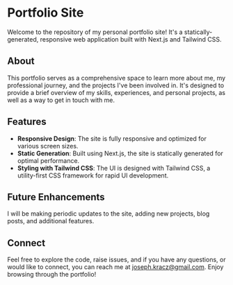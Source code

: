 # Portfolio Site

Welcome to the repository of my personal portfolio site! It's a statically-generated, responsive web application built with Next.js and Tailwind CSS.

## About

This portfolio serves as a comprehensive space to learn more about me, my professional journey, and the projects I've been involved in. It's designed to provide a brief overview of my skills, experiences, and personal projects, as well as a way to get in touch with me.

## Features

-   **Responsive Design**: The site is fully responsive and optimized for various screen sizes.
-   **Static Generation**: Built using Next.js, the site is statically generated for optimal performance.
-   **Styling with Tailwind CSS**: The UI is designed with Tailwind CSS, a utility-first CSS framework for rapid UI development.

## Future Enhancements

I will be making periodic updates to the site, adding new projects, blog posts, and additional features.

## Connect

Feel free to explore the code, raise issues, and if you have any questions, or would like to connect, you can reach me at joseph.kracz@gmail.com. Enjoy browsing through the portfolio!
